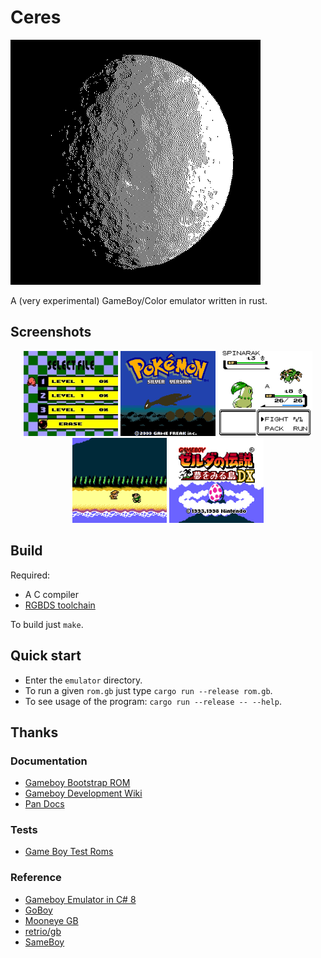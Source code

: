 # Ceres

![logo](https://github.com/remind-me-later/ceres-images/blob/main/ceres.webp?raw=true)

A (very experimental) GameBoy/Color emulator written in rust.

## Screenshots

<p align="center" width="100%">
    <img width="30%" src="https://github.com/remind-me-later/ceres-images/blob/main/kirby_dream.webp?raw=true"> 
    <img width="30%" src="https://github.com/remind-me-later/ceres-images/blob/main/pokemon_silver.webp?raw=true"> 
    <img width="30%" src="https://github.com/remind-me-later/ceres-images/blob/main/pokemon_crystal.webp?raw=true">   
    <img width="30%" src="https://github.com/remind-me-later/ceres-images/blob/main/zelda_yume_1.webp?raw=true"> 
    <img width="30%" src="https://github.com/remind-me-later/ceres-images/blob/main/zelda_yume_2.webp?raw=true"> 
</p>

## Build

Required:

- A C compiler
- [RGBDS toolchain](https://rgbds.gbdev.io/)

To build just `make`.

## Quick start

- Enter the `emulator` directory.
- To run a given `rom.gb` just type `cargo run --release rom.gb`.
- To see usage of the program: `cargo run --release -- --help`.

## Thanks

### Documentation

- [Gameboy Bootstrap ROM](https://gbdev.gg8.se/wiki/articles/Gameboy_Bootstrap_ROM#Contents_of_the_ROM)
- [Gameboy Development Wiki](https://gbdev.gg8.se/wiki/articles/Main_Page)
- [Pan Docs](https://gbdev.io/pandocs/)

### Tests

- [Game Boy Test Roms](https://github.com/c-sp/gameboy-test-roms)

### Reference

- [Gameboy Emulator in C# 8](https://github.com/DaveTCode/gameboy-emulator-dotnet)
- [GoBoy](https://github.com/Humpheh/goboy)
- [Mooneye GB](https://github.com/Gekkio/mooneye-gb)
- [retrio/gb](https://github.com/retrio/gb)
- [SameBoy](https://github.com/LIJI32/SameBoy)
